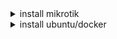<details>
  <summary>install mikrotik</summary>
  
First, install the container on Mikrotik
<a href="https://help.mikrotik.com/docs/display/ROS/Container"> ( tutorial install container ) </a>
</details>

<details>
  <summary>install ubuntu/docker</summary>
  
  این متن هم در بخش دوم قرار دارد و در صورت کلیک باز خواهد شد.
  
</details>
